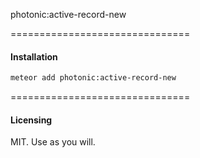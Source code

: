 photonic:active-record-new

===============================
#### Installation  

````bash
meteor add photonic:active-record-new
````


===============================
#### Licensing  

MIT.  Use as you will.
